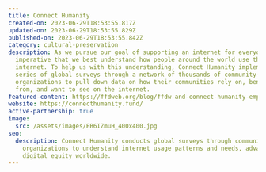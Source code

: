 ```yaml
---
title: Connect Humanity
created-on: 2023-06-29T18:53:55.817Z
updated-on: 2023-06-29T18:53:55.829Z
published-on: 2023-06-29T18:53:55.842Z
category: cultural-preservation
description: As we pursue our goal of supporting an internet for everyone, it is
  imperative that we best understand how people around the world use the
  internet. To help us with this understanding, Connect Humanity implemented a
  series of global surveys through a network of thousands of community-focused
  organizations to pull down data on how their communities rely on, benefit
  from, and want to see on the internet.
featured-content: https://ffdweb.org/blog/ffdw-and-connect-humanity-empowering-an-equitable-digital-future
website: https://connecthumanity.fund/
active-partnership: true
image:
  src: /assets/images/EB6IZmuH_400x400.jpg
seo:
  description: Connect Humanity conducts global surveys through community
    organizations to understand internet usage patterns and needs, advancing
    digital equity worldwide.
---
```

